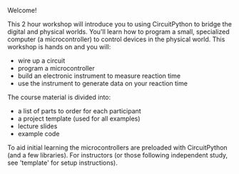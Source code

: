 Welcome!

This 2 hour workshop will introduce you to using CircuitPython to bridge the
digital and physical worlds. You'll learn how to program a small, specialized
computer (a microcontroller) to control devices in the physical world. This
workshop is hands on and you will:
- wire up a circuit
- program a microcontroller
- build an electronic instrument to measure reaction time
- use the instrument to generate data on your reaction time

The course material is divided into:
- a list of parts to order for each participant
- a project template (used for all examples)
- lecture slides
- example code

To aid initial learning the microcontrollers are preloaded with CircuitPython
(and a few libraries). For instructors (or those following independent study,
see 'template' for setup instructions).
